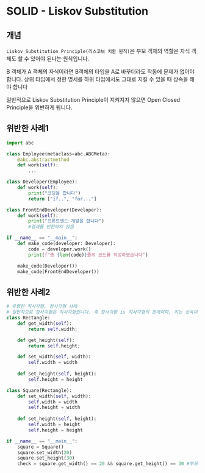 # SOLID - Liskov Substitution

## 개념

`Liskov Substitution Principle(리스코브 치환 원칙)`은 부모 객체의 역할은 자식 객체도 할 수 있어야 된다는 원칙입니다.

B 객체가 A 객체의 자식이라면 B객체의 타입을 A로 바꾸더라도 작동에 문제가 없어야 합니다. 상위 타입에서 정한 명세를 하위 타입에서도 그대로 지킬 수 있을 때 상속을 해야 합니다

일반적으로 Liskov Substitution Principle이 지켜지지 않으면 Open Closed Principle을 위반하게 됩니다. 

## 위반한 사례1

```python
import abc

class Employee(metaclass=abc.ABCMeta):
    @abc.abstractmethod
    def work(self):
        ...

class Developer(Employee):
    def work(self):
        print("코딩을 합니다")
        return ["if..", "for..."]

class FrontEndDeveloper(Developer):
    def work(self):
        print("프론트엔드 개발을 합니다")
        #결과를 반환하지 않음

if __name__ == "__main__":
    def make_code(developer: Developer):
        code = developer.work()
        print(f"총 {len(code)}줄의 코드를 작성하였습니다")

    make_code(Developer())
    make_code(FrontEndDeveloper())
```

## 위반한 사례2

```python
# 유명한 직사각형, 정사각형 사례
# 일반적으로 정사각형은 직사각형입니다. 즉 정사각형 is 직사각형의 관계이며, 이는 상속이 가능합니다. 
class Rectangle:
    def get_width(self):
        return self.width;

    def get_height(self):
        return self.height;

    def set_width(self, width):
        self.width = width
    
    def set_height(self, height):
        self.height = height

class Square(Rectangle):
    def set_width(self, width):
        self.width = width
        self.height = width
    
    def set_height(self, height):
        self.width = height
        self.height = height

if __name__ == "__main__":
	square = Square()
	square.set_width(20)
	square.set_height(30)
	check = square.get_width() == 20 && square.get_height() == 30 #부모의 명세와 다름
	
```